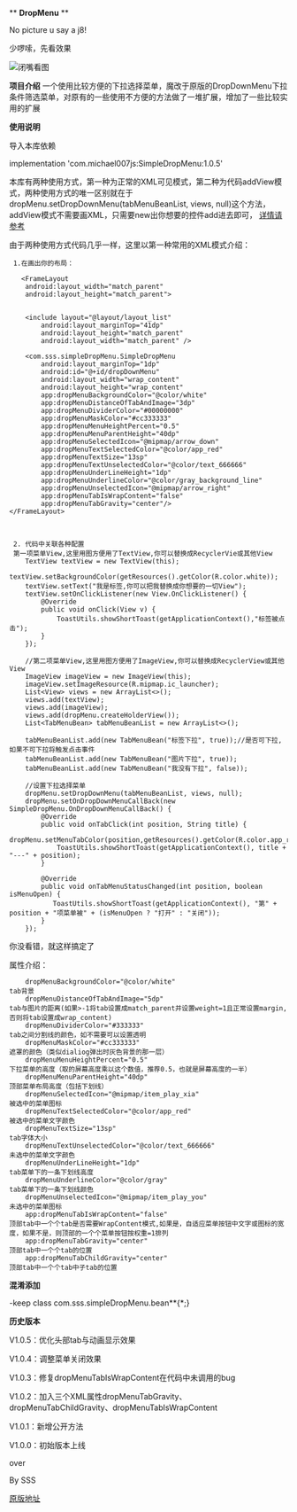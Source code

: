  ** **DropMenu** ** 

No picture u say a j8!

少啰嗦，先看效果

![闭嘴看图](https://github.com/michael007js/DropMenu/blob/master/images/dropMenu.gif "闭嘴看图")


 **项目介绍** 
 一个使用比较方便的下拉选择菜单，魔改于原版的DropDownMenu下拉条件筛选菜单，对原有的一些使用不方便的方法做了一堆扩展，增加了一些比较实用的扩展


 **使用说明** 
    
  导入本库依赖
  
  implementation 'com.michael007js:SimpleDropMenu:1.0.5'
  
  
  本库有两种使用方式，第一种为正常的XML可见模式，第二种为代码addView模式，两种使用方式的唯一区别就在于dropMenu.setDropDownMenu(tabMenuBeanList, views, null)这个方法，addView模式不需要画XML，只需要new出你想要的控件add进去即可，
   [详情请参考](https://github.com/michael007js/DropMenu/blob/master/app/src/main/java/com/sss/dropmenu/Example2.java)
 
  由于两种使用方式代码几乎一样，这里以第一种常用的XML模式介绍：
     
     1.在画出你的布局： 

       <FrameLayout
        android:layout_width="match_parent"
        android:layout_height="match_parent">


        <include layout="@layout/layout_list"
            android:layout_marginTop="41dp"
            android:layout_height="match_parent"
            android:layout_width="match_parent" />

        <com.sss.simpleDropMenu.SimpleDropMenu
            android:layout_marginTop="1dp"
            android:id="@+id/dropDownMenu"
            android:layout_width="wrap_content"
            android:layout_height="wrap_content"
            app:dropMenuBackgroundColor="@color/white"
            app:dropMenuDistanceOfTabAndImage="3dp"
            app:dropMenuDividerColor="#00000000"
            app:dropMenuMaskColor="#cc333333" 
            app:dropMenuMenuHeightPercent="0.5"
            app:dropMenuMenuParentHeight="40dp"
            app:dropMenuSelectedIcon="@mipmap/arrow_down"
            app:dropMenuTextSelectedColor="@color/app_red"
            app:dropMenuTextSize="13sp"
            app:dropMenuTextUnselectedColor="@color/text_666666"
            app:dropMenuUnderLineHeight="1dp"
            app:dropMenuUnderlineColor="@color/gray_background_line"
            app:dropMenuUnselectedIcon="@mipmap/arrow_right"
            app:dropMenuTabIsWrapContent="false"
            app:dropMenuTabGravity="center"/>
    </FrameLayout>

     
     
     2. 代码中关联各种配置
     第一项菜单View,这里用图方便用了TextView,你可以替换成RecyclerVie或其他View
        TextView textView = new TextView(this);
        textView.setBackgroundColor(getResources().getColor(R.color.white));
        textView.setText("我是标签,你可以把我替换成你想要的一切View");
        textView.setOnClickListener(new View.OnClickListener() {
            @Override
            public void onClick(View v) {
                ToastUtils.showShortToast(getApplicationContext(),"标签被点击");
            }
        });
        
        //第二项菜单View,这里用图方便用了ImageView,你可以替换成RecyclerView或其他View
        ImageView imageView = new ImageView(this);
        imageView.setImageResource(R.mipmap.ic_launcher);
        List<View> views = new ArrayList<>();
        views.add(textView);
        views.add(imageView);
        views.add(dropMenu.createHolderView());
        List<TabMenuBean> tabMenuBeanList = new ArrayList<>();
        
        tabMenuBeanList.add(new TabMenuBean("标签下拉", true));//是否可下拉,如果不可下拉将触发点击事件
        tabMenuBeanList.add(new TabMenuBean("图片下拉", true));
        tabMenuBeanList.add(new TabMenuBean("我没有下拉", false));
        
        //设置下拉选择菜单
        dropMenu.setDropDownMenu(tabMenuBeanList, views, null);
        dropMenu.setOnDropDownMenuCallBack(new SimpleDropMenu.OnDropDownMenuCallBack() {
            @Override
            public void onTabClick(int position, String title) {
                dropMenu.setMenuTabColor(position,getResources().getColor(R.color.app_red));
                ToastUtils.showShortToast(getApplicationContext(), title + "---" + position);
            }

            @Override
            public void onTabMenuStatusChanged(int position, boolean isMenuOpen) {
               ToastUtils.showShortToast(getApplicationContext(), "第" + position + "项菜单被" + (isMenuOpen ? "打开" : "关闭"));
            }
        });
  
你没看错，就这样搞定了


属性介绍：

        dropMenuBackgroundColor="@color/white"                            tab背景
        dropMenuDistanceOfTabAndImage="5dp"                               tab与图片的距离(如果>-1将tab设置成match_parent并设置weight=1且正常设置margin,否则将tab设置成wrap_content)
        dropMenuDividerColor="#333333"                                    tab之间分割线的颜色，如不需要可以设置透明
        dropMenuMaskColor="#cc333333"                                     遮罩的颜色（类似dialiog弹出时灰色背景的那一层）
        dropMenuMenuHeightPercent="0.5"                                   下拉菜单的高度（取的屏幕高度乘以这个数值，推荐0.5，也就是屏幕高度的一半）
        dropMenuMenuParentHeight="40dp"                                   顶部菜单布局高度（包括下划线）
        dropMenuSelectedIcon="@mipmap/item_play_xia"                      被选中的菜单图标
        dropMenuTextSelectedColor="@color/app_red"                        被选中的菜单文字颜色
        dropMenuTextSize="13sp"                                           tab字体大小
        dropMenuTextUnselectedColor="@color/text_666666"                  未选中的菜单文字颜色
        dropMenuUnderLineHeight="1dp"                                     tab菜单下的一条下划线高度
        dropMenuUnderlineColor="@color/gray"                              tab菜单下的一条下划线颜色
        dropMenuUnselectedIcon="@mipmap/item_play_you"                    未选中的菜单图标
        app:dropMenuTabIsWrapContent="false"                              顶部tab中一个个tab是否需要WrapContent模式,如果是，自适应菜单按钮中文字或图标的宽度，如果不是，则顶部的一个个菜单按钮按权重=1排列
        app:dropMenuTabGravity="center"                                   顶部tab中一个个tab的位置
        app:dropMenuTabChildGravity="center"                              顶部tab中一个个tab中子tab的位置
        
     

            



**混淆添加**

-keep class com.sss.simpleDropMenu.bean**{*;}


**历史版本**

V1.0.5：优化头部tab与动画显示效果

V1.0.4：调整菜单关闭效果

V1.0.3：修复dropMenuTabIsWrapContent在代码中未调用的bug

V1.0.2：加入三个XML属性dropMenuTabGravity、dropMenuTabChildGravity、dropMenuTabIsWrapContent

V1.0.1：新增公开方法

V1.0.0：初始版本上线

 over

 By SSS

 [原版地址](https://github.com/dongjunkun/DropDownMenu)



